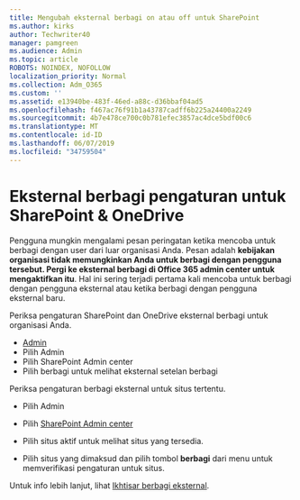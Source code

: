 ```yaml
---
title: Mengubah eksternal berbagi on atau off untuk SharePoint
ms.author: kirks
author: Techwriter40
manager: pamgreen
ms.audience: Admin
ms.topic: article
ROBOTS: NOINDEX, NOFOLLOW
localization_priority: Normal
ms.collection: Adm_O365
ms.custom: ''
ms.assetid: e13940be-483f-46ed-a88c-d36bbaf04ad5
ms.openlocfilehash: f467ac76f91b1a43787cadff6b225a24400a2249
ms.sourcegitcommit: 4b7e478ce700c0b781efec3857ac4dce5bdf00c6
ms.translationtype: MT
ms.contentlocale: id-ID
ms.lasthandoff: 06/07/2019
ms.locfileid: "34759504"
---
```

# <a name="external-sharing-settings-for-sharepoint--onedrive"></a>Eksternal berbagi pengaturan untuk SharePoint & OneDrive

Pengguna mungkin mengalami pesan peringatan ketika mencoba untuk berbagi dengan user dari luar organisasi Anda. Pesan adalah **kebijakan organisasi tidak memungkinkan Anda untuk berbagi dengan pengguna tersebut. Pergi ke eksternal berbagi di Office 365 admin center untuk mengaktifkan itu**. Hal ini sering terjadi pertama kali mencoba untuk berbagi dengan pengguna eksternal atau ketika berbagi dengan pengguna eksternal baru.

Periksa pengaturan SharePoint dan OneDrive eksternal berbagi untuk organisasi Anda.

- [Admin](https://admin.microsoft.com/AdminPortal/Home#/homepage">https://admin.microsoft.com/)
- Pilih Admin
- Pilih SharePoint Admin center
- Pilih berbagi untuk melihat eksternal setelan berbagi

Periksa pengaturan berbagi eksternal untuk situs tertentu.

- Pilih Admin

- Pilih [SharePoint Admin center](https://admin.microsoft.com/AdminPortal/Home#/homepage">https://admin.microsoft.com/)

- Pilih situs aktif untuk melihat situs yang tersedia.
- Pilih situs yang dimaksud dan pilih tombol **berbagi** dari menu untuk memverifikasi pengaturan untuk situs.

Untuk info lebih lanjut, lihat [Ikhtisar berbagi eksternal](https://docs.microsoft.com/sharepoint/external-sharing-overview).